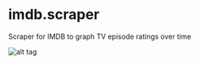# imdb.scraper
Scraper for IMDB to graph TV episode ratings over time

![alt tag](https://pbs.twimg.com/media/CzrDAsHUAAAPeQx.jpg:large)
